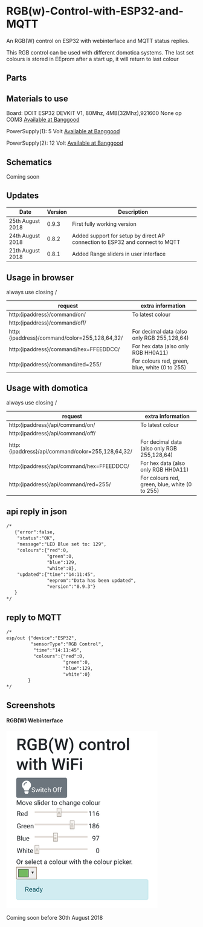 # RGB(w)-Control-with-ESP32-and-MQTT
An RGB(W) control on ESP32 with webinterface and MQTT status replies.

This RGB control can be used with different domotica systems.
The last set colours is stored in EEprom after a start up, it will return to last colour

## Parts

## Materials to use

Board: DOIT ESP32 DEVKIT V1, 80Mhz, 4MB(32Mhz),921600 None op COM3 <a href="https://www.banggood.com/ESP32-Development-Board-WiFiBluetooth-Ultra-Low-Power-Consumption-Dual-Cores-ESP-32-ESP-32S-Board-p-1109512.html?p=VQ141018240205201801">Available at Banggood</a>

PowerSupply(1):  5 Volt <a href="https://www.banggood.com/3Pcs-DC-DC-4_5-40V-Step-Down-LED-Voltmeter-USB-Voltage-Converter-Buck-Module-5V2A-p-1178249.html?p=VQ141018240205201801">Available at Banggood</a>
 
PowerSupply(2): 12 Volt <a href="https://www.banggood.com/AC-100-240V-to-DC-12V-5A-60W-Power-Supply-Adapter-For-LED-Strip-Light-p-994870.html?p=VQ141018240205201801">Available at Banggood</a>

## Schematics

Coming soon

## Updates

|Date|Version|Description|
|--|--|--|
|25th August 2018|0.9.3|First fully working version|
|24th August 2018|0.8.2|Added support for setup by direct AP connection to ESP32 and connect to MQTT|
|21th August 2018|0.8.1|Added Range sliders in user interface|

## Usage in browser
always use closing /

|request|extra information|
|--|--|
|http:{ipaddress}/command/on/|To latest colour|
|http:{ipaddress}/command/off/||
|http:{ipaddress}/command/color=255,128,64,32/|For decimal data (also only RGB 255,128,64)|
|http:{ipaddress}/command/hex=FFEEDDCC/|For hex data (also only RGB HH0A11)|
|http:{ipaddress}/command/red=255/|For colours red, green, blue, white  (0 to 255)|

## Usage with domotica
always use closing /

|request|extra information|
|--|--|
|http:{ipaddress}/api/command/on/|To latest colour|
|http:{ipaddress}/api/command/off/||
|http:{ipaddress}/api/command/color=255,128,64,32/|For decimal data (also only RGB 255,128,64)|
|http:{ipaddress}/api/command/hex=FFEEDDCC/|For hex data (also only RGB HH0A11)|
|http:{ipaddress}/api/command/red=255/|For colours red, green, blue, white  (0 to 255)|

## api reply in json
```
/*
   {"error":false,
    "status":"OK",
    "message":"LED Blue set to: 129",
    "colours":{"red":0,
               "green":0,
               "blue":129,
               "white":0},
    "updated":{"time":"14:11:45",
               "eeprom":"Data has been updated",
               "version":"0.9.3"}
   }
*/

```

## reply to MQTT
```
/*
esp/out {"device":"ESP32",
         "sensorType":"RGB Control",
          "time":"14:11:45",
          "colours":{"red":0,
                     "green":0,
                     "blue":129,
                     "white":0}
        }
*/

```

## Screenshots
#### RGB(W) Webinterface 
![Webserver](/rgbinterface.png?raw=true "RGB webinterface")

Coming soon before 30th August 2018
